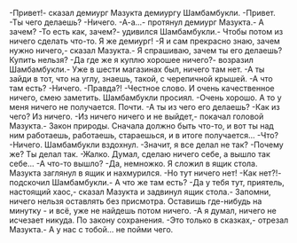   -Привет!- сказал демиург Мазукта демиургу Шамбамбукли.
-Привет.
-Ты чего делаешь?
-Ничего.
-А-а...- протянул демиург Мазукта.- А зачем?
-То есть как, зачем?- удивился Шамбамбукли.- Чтобы потом из ничего сделать что-то. Я же демиург!
-Я и сам прекрасно знаю, зачем нужно ничего,- сказал Мазукта.- Я спрашиваю, зачем ты его делаешь? Купить нельзя?
-Да где же я куплю хорошее ничего?- возразил Шамбамбукли.- Уже в шести магазинах был, ничего там нет.
-А ты зайди в тот, что на углу, знаешь, такой, с черепичной крышей.
-А что там есть?
-Ничего.
-Правда?!
-Честное слово. И очень качественное ничего, смею заметить.
Шамбамбукли просиял.
-Очень хорошо. А то у меня ничего не получается. Почти.
-А ты из чего его делаешь?
-Как из чего? Из ничего.
-Из ничего ничего и не выйдет,- покачал головой Мазукта.- Закон природы. Сначала должно быть что-то, и вот ты над ним работаешь, работаешь, стараешься, и в итоге получается...
-Что?
-Ничего.
Шамбамбукли вздохнул.
-Значит, я все делал не так?
-Почему же? Ты делал так.
-Жалко. Думал, сделаю ничего себе, а вышло так себе...
-А что-то вышло?
-Да, немножко. Я сложил в ящик стола.
Мазукта заглянул в ящик и нахмурился.
-Но тут ничего нет!
-Как нет?!- подскочил Шамбамбукли.- А что же там есть?
-Да у тебя тут, приятель, настоящий хаос,- сказал Мазукта и задвинул ящик стола.- Запомни, ничего нельзя оставлять без присмотра. Оставишь где-нибудь на минутку - и всё, уже не найдешь потом ничего.
-А я думал, ничего не исчезает никуда. По закону сохранения.
-Это только в сказках,- отрезал Мазукта.- А у нас с тобой... не пойми чего.      